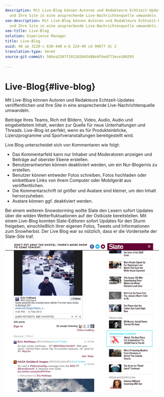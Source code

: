 ```yaml
---
description: Mit Live-Blog können Autoren und Redakteure Echtzeit-Updates veröffentlichen
  und Ihre Site in eine ansprechende Live-Nachrichtenquelle umwandeln.
seo-description: Mit Live-Blog können Autoren und Redakteure Echtzeit-Updates veröffentlichen
  und Ihre Site in eine ansprechende Live-Nachrichtenquelle umwandeln.
seo-title: Live-Blog
solution: Experience Manager
title: Live-Blog
uuid: 40 ae 3120-c 630-440 e-b 224-49 cd 99677 dc 2
translation-type: tm+mt
source-git-commit: 566ea2587f101202045488e9f4edf73ece100293

---
```



# Live-Blog{#live-blog}

Mit Live-Blog können Autoren und Redakteure Echtzeit-Updates veröffentlichen und Ihre Site in eine ansprechende Live-Nachrichtenquelle umwandeln.

Beiträge Ihres Teams, Rich mit Bildern, Video, Audio, Audio und eingebettetem Inhalt, werden zur Quelle für neue Unterhaltungen und Threads. Live-Blog ist perfekt, wenn es für Produkteinblicke, Lizenzprogramme und Sportveranstaltungen bereitgestellt wird.

Live Blog unterscheidet sich von Kommentaren wie folgt:

* Das Kommentarfeld kann nur Inhaber und Moderatoren anzeigen und Beiträge auf oberster Ebene erstellen.
* Benutzerantworten können deaktiviert werden, um ein Nur-Blogernis zu erstellen.
* Benutzer können entweder Fotos schreiben, Fotos hochladen oder einbettbare Links von ihrem Computer oder Mobilgerät aus veröffentlichen.
* Die Kommentarschrift ist größer und Avatare sind kleiner, um den Inhalt hervorzuheben.
* Avatare können ggf. deaktiviert werden.

Bei einem weiteren Snowstorming wollte Slate den Lesern sofort Updates über die wilden Wetterfluktuationen auf der Ostküste bereitstellen. Mit einem Live-Blog konnten Slate-Editoren sofort Updates für den Sturm freigeben, einschließlich ihrer eigenen Fotos, Tweets und Informationen zum Snowherbst. Der Live Blog war so nützlich, dass er die Vorderseite der Slate-Site traf.

![](assets/LiveBlogSlate_example.png)

